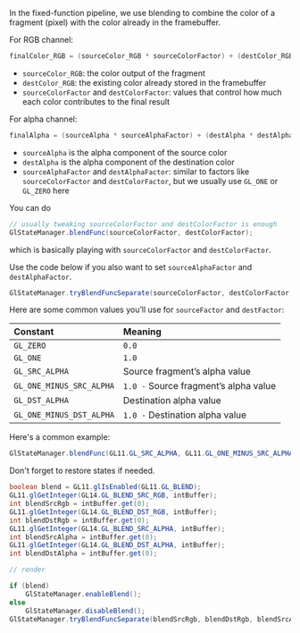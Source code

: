 In the fixed-function pipeline, we use blending to combine the color of a fragment (pixel) with the color already in the framebuffer.

For RGB channel:
```java
finalColor_RGB = (sourceColor_RGB * sourceColorFactor) + (destColor_RGB * destColorFactor)
```
- `sourceColor_RGB`: the color output of the fragment
- `destColor_RGB`: the existing color already stored in the framebuffer
- `sourceColorFactor` and `destColorFactor`: values that control how much each color contributes to the final result

For alpha channel:
```java
finalAlpha = (sourceAlpha * sourceAlphaFactor) + (destAlpha * destAlphaFactor)
```
- `sourceAlpha` is the alpha component of the source color
- `destAlpha` is the alpha component of the destination color
- `sourceAlphaFactor` and `destAlphaFactor`: similar to factors like `sourceColorFactor` and `destColorFactor`, but we usually use `GL_ONE` or `GL_ZERO` here

You can do
```java
// usually tweaking sourceColorFactor and destColorFactor is enough
GlStateManager.blendFunc(sourceColorFactor, destColorFactor);
```
which is basically playing with `sourceColorFactor` and `destColorFactor`.

Use the code below if you also want to set `sourceAlphaFactor` and `destAlphaFactor`.
```java
GlStateManager.tryBlendFuncSeparate(sourceColorFactor, destColorFactor, sourceAlphaFactor, destAlphaFactor);
```

Here are some common values you’ll use for `sourceFactor` and `destFactor`:

| Constant                | Meaning                               |
|:------------------------|:--------------------------------------|
| `GL_ZERO`                | `0.0`                                 |
| `GL_ONE`                 | `1.0`                                 |
| `GL_SRC_ALPHA`           | Source fragment’s alpha value         |
| `GL_ONE_MINUS_SRC_ALPHA` | `1.0 -` Source fragment’s alpha value |
| `GL_DST_ALPHA`           | Destination alpha value               |
| `GL_ONE_MINUS_DST_ALPHA` | `1.0 -` Destination alpha value       |

Here's a common example:
```java
GlStateManager.blendFunc(GL11.GL_SRC_ALPHA, GL11.GL_ONE_MINUS_SRC_ALPHA);
```

Don't forget to restore states if needed.
```java
boolean blend = GL11.glIsEnabled(GL11.GL_BLEND);
GL11.glGetInteger(GL14.GL_BLEND_SRC_RGB, intBuffer);
int blendSrcRgb = intBuffer.get(0);
GL11.glGetInteger(GL14.GL_BLEND_DST_RGB, intBuffer);
int blendDstRgb = intBuffer.get(0);
GL11.glGetInteger(GL14.GL_BLEND_SRC_ALPHA, intBuffer);
int blendSrcAlpha = intBuffer.get(0);
GL11.glGetInteger(GL14.GL_BLEND_DST_ALPHA, intBuffer);
int blendDstAlpha = intBuffer.get(0);

// render

if (blend)
    GlStateManager.enableBlend();
else
    GlStateManager.disableBlend();
GlStateManager.tryBlendFuncSeparate(blendSrcRgb, blendDstRgb, blendSrcAlpha, blendDstAlpha);
```
